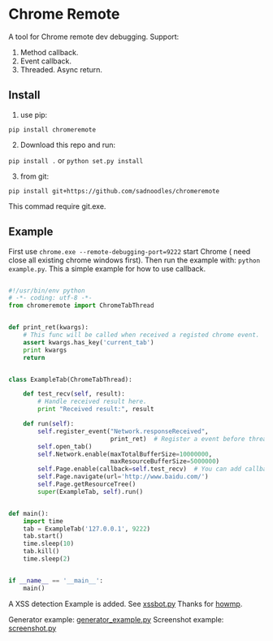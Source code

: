 # Chrome Remote

A tool for Chrome remote dev debugging. Support:

1. Method callback.
2. Event callback.
3. Threaded. Async return.

## Install

1. use pip:

`pip install chromeremote`

2. Download this repo and run:

`pip install .` or `python set.py install`

3. from git:

`pip install git+https://github.com/sadnoodles/chromeremote` 

This commad require git.exe.

## Example

First use `chrome.exe --remote-debugging-port=9222` start Chrome ( need close all existing chrome windows first). Then run the example with: `python example.py`. This a simple example for how to use callback.

```python

#!/usr/bin/env python
# -*- coding: utf-8 -*-
from chromeremote import ChromeTabThread


def print_ret(kwargs):
    # This func will be called when received a registed chrome event.
    assert kwargs.has_key('current_tab')
    print kwargs
    return


class ExampleTab(ChromeTabThread):

    def test_recv(self, result):
        # Handle received result here.
        print "Received result:", result

    def run(self):
        self.register_event("Network.responseReceived",
                            print_ret)  # Register a event before thread started.
        self.open_tab()
        self.Network.enable(maxTotalBufferSize=10000000,
                            maxResourceBufferSize=5000000)
        self.Page.enable(callback=self.test_recv)  # You can add callback for every request.
        self.Page.navigate(url='http://www.baidu.com/')
        self.Page.getResourceTree()
        super(ExampleTab, self).run()


def main():
    import time
    tab = ExampleTab('127.0.0.1', 9222)
    tab.start()
    time.sleep(10)
    tab.kill()
    time.sleep(2)


if __name__ == '__main__':
    main()

```

A XSS detection Example is added. See [xssbot.py](./examples/xssbot.py) Thanks for [howmp](https://github.com/howmp).

Generator example: [generator_example.py](./examples/generator_example.py)
Screenshot example: [screenshot.py](./examples/screenshot.py)